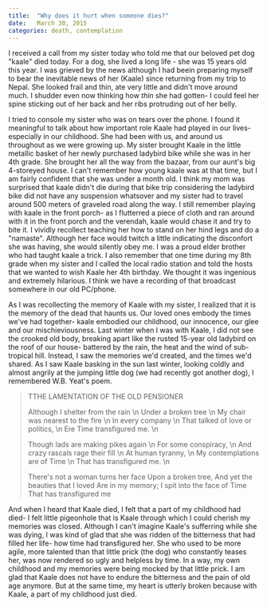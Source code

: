 ```yaml
---
title:  "Why does it hurt when someone dies?"
date:   March 30, 2015
categories: death, contemplation 
---
```

I received a call from my sister today who told me that our beloved pet dog "kaale" died today. For a dog, she lived a long life - she was 15 years old this year. I was grieved by the news although I had beein preparing myself to bear the inevitable news of her (Kaale) since returning from my trip to Nepal. She looked frail and thin, ate very little and didn't move around much. I shudder even now thinking how *thin* she had gotten- I could feel her spine sticking out of her back and her ribs protruding out of her belly. 

I tried to console my sister who was on tears over the phone. I found it meaningful to talk about how important role Kaale had played in our lives- especially in our childhood. She had been with us, and around us throughout as we were growing up. My sister brought Kaale in the little metallic basket of her newly purchased ladybird bike while she was in her 4th grade. She brought her all the way from the bazaar, from our aunt's big 4-storeyed house. I can't remember how young kaale was at that time, but I am fairly confident that she was under a month old. I think my mom was surprised that kaale didn't die during that bike trip considering the ladybird bike did not have any suspension whatsover and my sister had to travel around 500 meters of graveled road along the way. I still remember playing with kaale in the front porch- as I flutterred a piece of cloth and ran around with it in the front porch and the verendah, kaale would chase it and try to bite it. I vividly recollect teaching her how to stand on her hind legs and do a "namaste". Although her face would twitch a little indicating the disconfort she was having, she would silently obey me. I was a proud elder brother who had taught kaale a trick. I also remember that one time during my 8th grade when my sister and I called the local radio station and told the hosts that we wanted to wish Kaale her 4th birthday. We thought it was ingenious and extremely hilarious. I think we have a recording of that broadcast somewhere in our old PC/phone. 

As I was recollecting the memory of Kaale with my sister, I realized that it is the memory of the dead that haunts us. Our loved ones embody the times we've had together- kaale embodied our childhood, our innocence, our glee and our mischieviousness. Last winter when I was with Kaale, I did not see the crooked old body, breaking apart like the rusted 15-year old ladybird on the roof of our house- battered by the rain, the heat and the wind of sub-tropical hill. Instead, I saw the memories we'd created, and the times we'd shared. As I saw Kaale basking in the sun last winter, looking coldly and almost angrily at the jumping little dog (we had recently got another dog), I remembered W.B. Yeat's poem. 

>TTHE LAMENTATION OF THE OLD PENSIONER
>
>Although I shelter from the rain \n
>Under a broken tree \n
>My chair was nearest to the fire \n
>In every company \n
>That talked of love or politics, \n
>Ere Time transfigured me. \n
> 
>Though lads are making pikes again \n
>For some conspiracy, \n
>And crazy rascals rage their fill \n
>At human tyranny, \n
>My contemplations are of Time \n
>That has transfigured me. \n
>
>There's not a woman turns her face
>Upon a broken tree,
>And yet the beauties that I loved
>Are in my memory;
>I spit into the face of Time
>That has transfigured me

And when I heard that Kaale died, I felt that a part of my childhood had died- I felt little pigeonhole that is Kaale through which I could cherish my memories was closed. Although I can't imagine Kaale's sufferring while she was dying, I was kind of glad that she was ridden of the bitterness that had filled her life- how time had transfigured her. She who used to be more agile, more talented than that little prick (the dog) who constantly teases her, was now rendered so ugly and helpless by time. In a way, my own childhood and my memories were being mocked by that little prick. I am glad that Kaale does not have to endure the bitterness and the pain of old age anymore. But at the same time, my heart is utterly broken because with Kaale, a part of my childhood just died. 